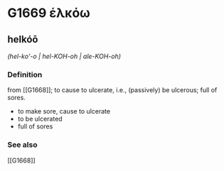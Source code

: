 # G1669 ἑλκόω

## helkóō

_(hel-ko'-o | hel-KOH-oh | ale-KOH-oh)_

### Definition

from [[G1668]]; to cause to ulcerate, i.e., (passively) be ulcerous; full of sores.

- to make sore, cause to ulcerate
- to be ulcerated
- full of sores

### See also

[[G1668]]

